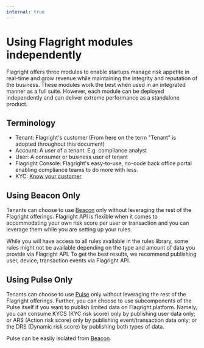 ```yaml
---
internal: true
---
```


# Using Flagright modules independently

Flagright offers three modules to enable startups manage risk appetite in real-time and grow revenue while maintaining the integrity and reputation of the business. These modules work the best when used in an integrated manner as a full suite. However, each module can be deployed independently and can deliver extreme performance as a standalone product.

## Terminology

- Tenant: Flagright's customer (From here on the term "Tenant" is adopted throughout this document)
- Account: A user of a tenant. E.g. compliance analyst
- User: A consumer or business user of tenant
- Flagright Console: Flagright's easy-to-use, no-code back office portal enabling compliance teams to do more with less.
- KYC: [Know your customer](https://en.wikipedia.org/wiki/Know_your_customer)

## Using Beacon Only

Tenants can choose to use [Beacon](https://docs.flagright.com/docs/flagright-api/ZG9jOjQxNDY3MTA5-3-beacon-real-time-aml-and-fraud-transaction-monitoring) only without leveraging the rest of the Flagright offerings. Flagright API is flexible when it comes to accommodating your own risk score per user or transaction and you can leverage them while you are setting up your rules.

While you will have access to all rules available in the rules library, some rules might not be available depending on the type and amount of data you provide via Flagright API. To get the best results, we recommend publishing user, device, transaction events via Flagright API.

## Using Pulse Only

Tenants can choose to use [Pulse](https://docs.flagright.com/docs/flagright-api/ZG9jOjQxNDY3MTEw-4-pulse-dynamic-risk-scoring) only without leveraging the rest of the Flagright offerings. Further, you can choose to use subcomponents of the Pulse itself if you want to publish limited data on Flagright platform. Namely, you can consume KYCS (KYC risk score) only by publishing user data only; or ARS (Action risk score) only by publishing event/transaction data only; or the DRS (Dynamic risk score) by publishing both types of data.

Pulse can be easily isolated from [Beacon](docs/3.-beacon.md).
